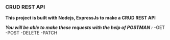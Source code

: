 ### CRUD REST API

 **This project is built with Nodejs, ExpressJs to make a CRUD REST API**

 ***You will be able to make these requests with the help of POSTMAN :***
 -GET
 -POST
 -DELETE
 -PATCH